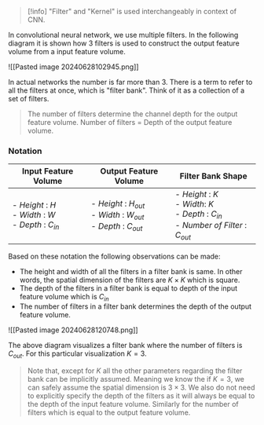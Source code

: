 
>[!info] "Filter" and "Kernel" is used interchangeably in context of CNN.

In convolutional neural network, we use multiple filters. In the following diagram it is shown how $3$ filters is used to construct the output feature volume from a input feature volume.

![[Pasted image 20240628102945.png]]

In actual networks the number is far more than $3$. There is a term to refer to all the filters at once, which is "filter bank". Think of it as a collection of a set of filters. 


> The number of filters determine the channel depth for the output feature volume. 
> Number of filters = Depth of the output feature volume.


### Notation 

| Input Feature Volume                                        | Output Feature Volume                                                    | Filter Bank Shape                                                                              |
| ----------------------------------------------------------- | ------------------------------------------------------------------------ | ---------------------------------------------------------------------------------------------- |
| - *Height* : $H$<br>- *Width* : $W$<br>- *Depth* : $C_{in}$ | - *Height* : $H_{out}$<br>- *Width* : $W_{out}$<br>- *Depth* : $C_{out}$ | - *Height* : $K$<br>- *Width*: $K$<br>- *Depth* : $C_{in}$<br>- *Number of Filter* : $C_{out}$ |

Based on these notation the following observations can be made:

- The height and width of all the filters in a filter bank is same. In other words, the spatial dimension of the filters are $K \times K$ which is square.
- The depth of the filters in a filter bank is equal to depth of the input feature volume which is $C_{in}$
- The number of filters in a filter bank determines the depth of the output feature volume.

![[Pasted image 20240628120748.png]]

The above diagram visualizes a filter bank where the number of filters is $C_{out}$. For this particular visualization $K=3$. 

> Note that, except for $K$ all the other parameters regarding the filter bank can be implicitly assumed. Meaning we know the if $K=3$, we can safely assume the spatial dimension is $3 \times 3$. We also do not need to explicitly specify the depth of the filters as it will always be equal to the depth of the input feature volume. Similarly for the number of filters which is equal to the output feature volume.
 

